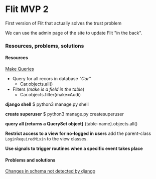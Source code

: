 # Flit MVP 2

First version of Flit that actually solves the trust problem 

We can use the admin page of the site to update Flit "in the back". 



### Resources, problems, solutions

#### Resources

[Make Queries](https://docs.djangoproject.com/en/3.2/topics/db/queries/)

- Query for all recors in database *"Car"*
    - Car.objects.all()
- Filters (*make is a field in the table*)
    - Car.objects.filter(make=Audi)


**django shell**
$ python3 manage.py shell

**create superuser**
$ python3 manage.py createsuperuser

**query all (returns a QuerySet object)**
{table-name}.objects.all()

**Restrict access to a view for no-logged in users**
add the parent-class `LoginRequiredMixin` to the view classes.

**Use signals to trigger routines when a specific event takes place**



#### Problems and solutions

[Changes in schema not detected by django](https://stackoverflow.com/questions/25958708/django-1-7-no-migrations-to-apply-when-run-migrate-after-makemigrations)

